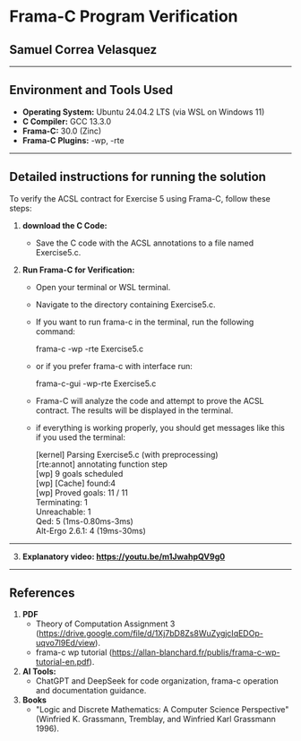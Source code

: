 #  Frama-C Program Verification

## Samuel Correa Velasquez

---

## Environment and Tools Used

-   **Operating System:** Ubuntu 24.04.2 LTS (via WSL on Windows 11)
-   **C Compiler:** GCC 13.3.0
-   **Frama-C:** 30.0 (Zinc)
-   **Frama-C Plugins:** -wp, -rte

---

## Detailed instructions for running the solution

To verify the ACSL contract for Exercise 5 using Frama-C, follow these steps:

1.  **download the C Code:**
    - Save the C code with the ACSL annotations to a file named Exercise5.c.

2.  **Run Frama-C for Verification:**
    * Open your terminal or WSL terminal.
    * Navigate to the directory containing Exercise5.c.
    * If you want to run frama-c in the terminal, run the following command:
      
      frama-c -wp -rte Exercise5.c
      
    * or if you prefer frama-c with interface run:
  
      frama-c-gui -wp-rte Exercise5.c

    * Frama-C will analyze the code and attempt to prove the ACSL contract.  The results will be displayed in the terminal.

    * if everything is working properly, you should get messages like this if you used the terminal:

       [kernel] Parsing Exercise5.c (with preprocessing)  
       [rte:annot] annotating function step  
       [wp] 9 goals scheduled  
       [wp] [Cache] found:4  
       [wp] Proved goals:   11 / 11  
       Terminating:       1  
       Unreachable:       1  
       Qed:               5 (1ms-0.80ms-3ms)  
       Alt-Ergo 2.6.1:    4 (19ms-30ms)  

---
3. **Explanatory video: https://youtu.be/m1JwahpQV9g0**
---


## References

1. **PDF**
   -  Theory of Computation Assignment 3  (https://drive.google.com/file/d/1Xj7bD8Zs8WuZygjcIqEDOp-uqvo7l9Ed/view).
   -  frama-c wp tutorial (https://allan-blanchard.fr/publis/frama-c-wp-tutorial-en.pdf). 
2. **AI Tools:**
   - ChatGPT and DeepSeek for code organization, frama-c operation and documentation guidance.
3. **Books**
   - "Logic and Discrete Mathematics: A Computer Science Perspective" (Winfried K. Grassmann, Tremblay, and Winfried Karl Grassmann 1996).

